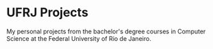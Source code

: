 # UFRJ Projects
My personal projects from the bachelor's degree courses in Computer Science at the Federal University of Rio de Janeiro.
